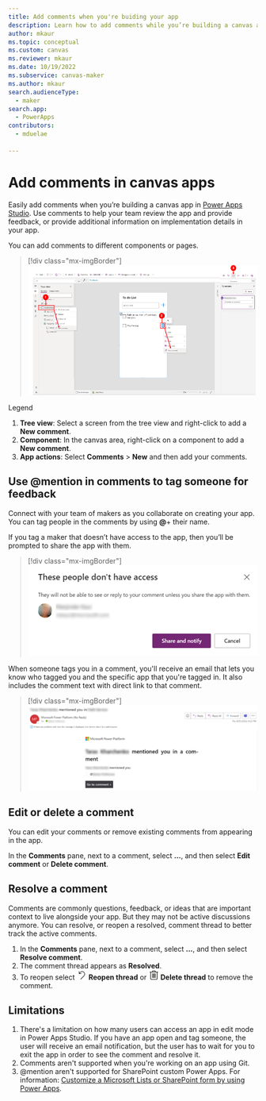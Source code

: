 ```yaml
---
title: Add comments when you're buiding your app
description: Learn how to add comments while you’re building a canvas app in Power Apps Studio.
author: mkaur
ms.topic: conceptual
ms.custom: canvas
ms.reviewer: mkaur
ms.date: 10/19/2022
ms.subservice: canvas-maker
ms.author: mkaur
search.audienceType: 
  - maker
search.app: 
  - PowerApps
contributors:
  - mduelae
  
---
```


# Add comments in canvas apps


Easily add comments when you’re building a canvas app in [Power Apps Studio](power-apps-studio.md). Use comments to help your team review the app and provide feedback, or provide additional information on implementation details in your app. 

You can add comments to different components or pages.


> [!div class="mx-imgBorder"] 
> ![Add comments in Power Apps Studio.](media/comments/comments-canvas-apps.png)


Legend

1. **Tree view**: Select a screen from the tree view and right-click to add a **New comment**.
2. **Component**: In the canvas area, right-click on a component to add a **New comment**.
3. **App actions**: Select **Comments** > **New** and then add your comments. 


## Use @mention in comments to tag someone for feedback

Connect with your team of makers as you collaborate on creating your app. You can tag people in the comments by using **@**+ their name.

If you tag a maker that doesn’t have access to the app, then you’ll be prompted to share the app with them.

> [!div class="mx-imgBorder"] 
> ![Make doesn't  have access.](media/comments/comments-access.png)

When someone tags you in a comment, you'll receive an email that lets you know who tagged you and the specific app that you're tagged in. It also includes the comment text with direct link to that comment.


> [!div class="mx-imgBorder"] 
> ![Example email when you're tagged in a comment.](media/comments/comments-email.png)

## Edit or delete a comment

You can edit your comments or remove existing comments from appearing in the app.

In the **Comments** pane, next to a comment, select **...**, and then select **Edit comment** or **Delete comment**.

## Resolve a comment

Comments are commonly questions, feedback, or ideas that are important context to live alongside your app. But they may not be active discussions anymore. You can resolve, or reopen a resolved, comment thread to better track the active comments.  

1. In the **Comments** pane, next to a comment, select **...**, and then select **Resolve comment**.
1. The comment thread appears as **Resolved**.
1. To reopen select <img src = "media/comments/reopen-thread-button.png" alt = "reopen comment thread button" width = "20" height = "20"> **Reopen thread** or <img src = "media/comments/delete-thread-button.png" alt = "Delete comment thread button" width = "20" height = "20"> **Delete thread** to remove the comment.

## Limitations 

1. There's a limitation on how many users can access an app in edit mode in Power Apps Studio. If you have an app open and tag someone, the user will receive an email  notification, but the user has to wait for you to exit the app in order to see the comment and resolve it. 
2. Comments aren't supported when you're working on an app using Git. 
3. @mention aren't supported for SharePoint custom Power Apps. For information: [Customize a Microsoft Lists or SharePoint form by using Power Apps](customize-list-form.md).

